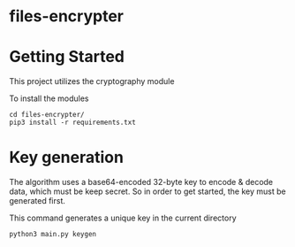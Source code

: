 # files-encrypter

# Getting Started
This project utilizes the cryptography module

To install the modules
```
cd files-encrypter/
pip3 install -r requirements.txt
```


# Key generation
The algorithm uses a base64-encoded 32-byte key to encode & decode data, which must be keep secret. 
So in order to get started, the key must be generated first.

This command generates a unique key in the current directory
```
python3 main.py keygen
```
